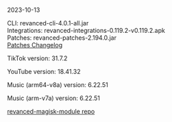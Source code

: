 2023-10-13
  
CLI: revanced-cli-4.0.1-all.jar  
Integrations: revanced-integrations-0.119.2-v0.119.2.apk  
Patches: revanced-patches-2.194.0.jar  
[Patches Changelog](https://github.com/revanced/revanced-patches/releases/tag/v2.194.0)  

TikTok version: 31.7.2  

YouTube version: 18.41.32  

Music (arm64-v8a) version: 6.22.51  

Music (arm-v7a) version: 6.22.51  

[revanced-magisk-module repo](https://github.com/j-hc/revanced-magisk-module)
